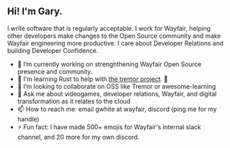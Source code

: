 ## Hi! I'm Gary.

I write software that is regularly acceptable. I work for Wayfair, helping other developers make changes to the Open Source community and make Wayfair engineering more productive. I care about Developer Relations and building Developer Confidence.

- 🔭 I’m currently working on strenghthening Wayfair Open Source presence and community.
- 🌱 I'm learning Rust to help with [the tremor project](https://github.com/tremor-rs). 🦀
- 👯 I’m looking to collaborate on OSS like Tremor or awesome-learning
- 💬 Ask me about videogames, developer relations, Wayfair, and digital transformation as it relates to the cloud
- 📫 How to reach me: email gwhite at wayfair, discord (ping me for my handle)
- ⚡ Fun fact: I have made 500+ emojis for Wayfair's internal slack channel, and 20 more for my own discord.
